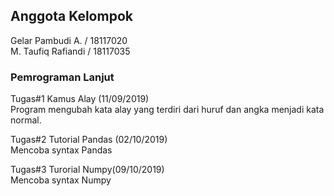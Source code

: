 ## Anggota Kelompok
Gelar Pambudi A. / 18117020 </br>
M. Taufiq Rafiandi / 18117035




### Pemrograman Lanjut 
Tugas#1 Kamus Alay (11/09/2019) </br>
  Program mengubah kata alay yang terdiri dari huruf dan angka menjadi kata normal. </br>

Tugas#2 Tutorial Pandas (02/10/2019) </br>
  Mencoba syntax Pandas </br>
  
Tugas#3 Turorial Numpy(09/10/2019) </br>
  Mencoba syntax Numpy </br>
